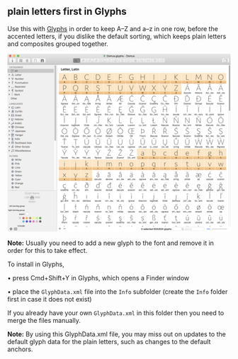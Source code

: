## plain letters first in Glyphs

Use this with [Glyphs](https://glyphsapp.com/) in order to keep A–Z and a–z in one row, before the accented letters, if you dislike the default sorting, which keeps plain letters and composites grouped together.

![plain letters first](plain_letters_first.png?raw=true)

**Note:** Usually you need to add a new glyph to the font and remove it in order for this to take effect.


To install in Glyphs,

• press Cmd+Shift+Y in Glyphs, which opens a Finder window

• place the `GlyphData.xml` file into the `Info` subfolder (create the `Info` folder first in case it does not exist)

If you already have your own `GlyphData.xml` in this folder then you need to merge the files manually.

**Note:** By using this GlyphData.xml file, you may miss out on updates to the default glyph data for the plain letters, such as changes to the default anchors.
